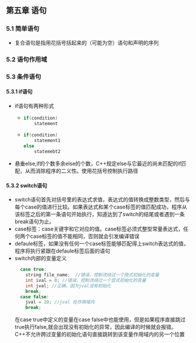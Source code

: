 ## 第五章 语句
### 5.1 简单语句
  + 复合语句是指用花括号括起来的（可能为空）语句和声明的序列
### 5.2 语句作用域
### 5.3 条件语句
#### 5.3.1 if语句
  + if语句有两种形式
    + ```cpp
      if(condition)
          statement
      ```
    + ```cpp
      if(condition)
          statement1
      else
          statemebt2
      ```
  + 悬垂else,if的个数多余else的个数，C++规定else与它最近的尚未匹配的if匹配，从而消除程序的二义性。使用花括号控制执行路径

#### 5.3.2 switch语句
  + switch语句首先对括号里的表达式求值，表达式的值转换成整数类型，然后与每个case的值进行比较。如果表达式和某个case标签的值匹配成功，程序从该标签之后的第一条语句开始执行，知道达到了switch的结尾或者遇到一条break语句为止。  
  + case标签：case关键字和它对应的值。case标签必须式整型常量表达式，任何两个case标签的值不能相同，否则就会引发编译错误
  + defaule标签，如果没有任何一个case标签能够匹配得上switch表达式的值，程序将执行紧跟在defaule标签后面的语句
  + switch内部的变量定义  
    ```cpp
      case true:
        string file_name;  //错误，控制流绕过一个隐式初始化的变量
        int ival = 0; //错误，控制流绕过一个显式初始化的变量
        int jval; //正确，因为jval没有初始化
        break;
      case false:
        jval = 10; //jval 在作用域内
        break;
    ```
    在case true中定义的变量在case false中也能使用，但是如果程序直接跳过true执行false,就会出现没有初始化的异常，因此编译的时候就会报错。C++不允许跨过变量的初始化语句直接跳转到该变量作用域内的另一个位置
  
        
